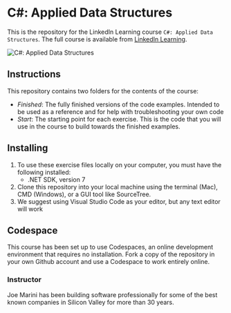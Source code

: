 # C#: Applied Data Structures
This is the repository for the LinkedIn Learning course `C#: Applied Data Structures`. The full course is available from [LinkedIn Learning][lil-course-url].

![C#: Applied Data Structures][lil-thumbnail-url] 

## Instructions
This repository contains two folders for the contents of the course:
- *Finished*: The fully finished versions of the code examples. Intended to be used as a reference and for help with troubleshooting your own code
- *Start*: The starting point for each exercise. This is the code that you will use in the course to build towards the finished examples.

## Installing
1. To use these exercise files locally on your computer, you must have the following installed:
	- .NET SDK, version 7
2. Clone this repository into your local machine using the terminal (Mac), CMD (Windows), or a GUI tool like SourceTree.
3. We suggest using Visual Studio Code as your editor, but any text editor will work

## Codespace
This course has been set up to use Codespaces, an online development environment that requires no installation. Fork a copy of the repository in your own Github account and use a Codespace to work entirely online.

### Instructor

Joe Marini has been building software professionally for some of the best known companies in Silicon Valley for more than 30 years.

[0]: # (Replace these placeholder URLs with actual course URLs)

[lil-course-url]: https://www.linkedin.com/learning/c-sharp-applied-data-structures-23361126
[lil-thumbnail-url]: https://media.licdn.com/dms/image/D560DAQHlhDcLmjPIhw/learning-public-crop_675_1200/0/1703201046259?e=2147483647&v=beta&t=pHe4owQi3KDjwkwdN-Lh7_HFk6DC6uZp_Cgc-1MIIFM

